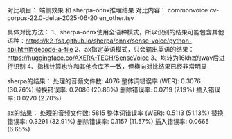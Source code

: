 对比项目：
端侧效果 和 sherpa-onnx推理结果
对比内容：
commonvoice cv-corpus-22.0-delta-2025-06-20 en_other.tsv

具体对比方法：
1、sherpa-onnx使用全语种模式，所以识别的结果可能包含其他语种：https://k2-fsa.github.io/sherpa/onnx/sense-voice/python-api.html#decode-a-file
2、ax指定英语模式，只会输出英语的结果：https://huggingface.co/AXERA-TECH/SenseVoice
3、均转为16khz的wav后进行识别
4、指标计算也许和其他仓库不一致，但横向对比结果已经非常明显


sherpa的结果：
处理的音频文件数: 4076
整体词错误率 (WER): 0.3076 (30.76%)
  替换错误率: 0.2086 (20.86%)
  删除错误率: 0.0719 (7.19%)
  插入错误率: 0.0270 (2.70%)

ax的结果：
处理的音频文件数: 5815
整体词错误率 (WER): 0.5113 (51.13%)
  替换错误率: 0.3291 (32.91%)
  删除错误率: 0.1157 (11.57%)
  插入错误率: 0.0665 (6.65%)

